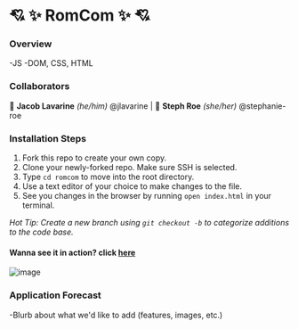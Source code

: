 # 💘 ✨ RomCom ✨ 💘

### Overview
-JS
-DOM, CSS, HTML
### Collaborators
🐧 **Jacob Lavarine** *(he/him)* @jlavarine | 🍒 **Steph Roe** *(she/her)* @stephanie-roe

### Installation Steps
1. Fork this repo to create your own copy.
2. Clone your newly-forked repo. Make sure SSH is selected.
3. Type `cd romcom` to move into the root directory.
4. Use a text editor of your choice to make changes to the file.
5. See you changes in the browser by running `open index.html` in your terminal.

*Hot Tip: Create a new branch using `git checkout -b` to categorize additions to the code base.*

#### Wanna see it in action? click [here](https://stephanie-roe.github.io/romcom/)
![image](https://user-images.githubusercontent.com/96928474/153109623-84fe2cb8-27eb-40f3-868a-b5611bf36ea1.png)

### Application Forecast
-Blurb about what we'd like to add (features, images, etc.)
  
